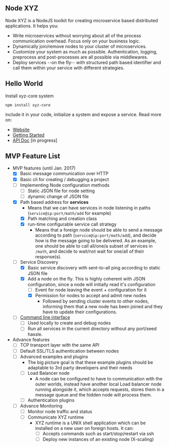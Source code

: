 
## Node XYZ

Node XYZ is a NodeJS toolkit for creating microservice based distributed applications. It helps you:

  - Write microservices without worrying about all of the process communication overhead. Focus only on your business logic.
  - Dynamically join/remove nodes to your cluster of microservices.
  - Customize your system as much as possible. Authentication, logging, preprocess and post-processes are all possible via middlewares.
  - Deploy services --on the fly-- with structured path based identifier and call them within your service with different strategies.

## Hello World

Install xyz-core system

    npm install xyz-core

include it in your code, initialize a system and expose a service. Read more on:

- [Website](https://node-xyz.github.io)
- [Getting Started](https://node-xyz.github.io/getting-started) 
- [API Doc](https://node-xyz.github.io/apidoc) [in progress] 


## MVP Feature List

- MVP features (until Jan. 2017)
  - [x] Basic message communication over HTTP 
  - [x] Basic cli for creating / debugging a project
  - [ ] Implementing Node configuration methods 
    - [ ] Static JSON file for node setting
    - [ ] dynamic change of JSON file
  - [x] Path based address for **services** 
    - Means that we can have services in node listening in paths (`service@ip:port/math/add` for example)
    - [x] Path matching and creation class
    - [x] run-time configurable service call strategy 
      - Means that a foreign node should be able to send a message according to path (`service@ip:port/math/add`), and decide how is the message going to be delivered. As an example, one should be able to call all/one/a subset of services in `/math`, and decide to wait/not wait for one/all of their response(s).
  - [ ] Service Discovery 
    - [x] Basic service discovery with sent-to-all ping according to static JSON file  
    - [x] Add a node on the fly. This is highly coherent with JSON configuration, since a node will initially read it's configuration
      - [ ] Event for node leaving the event + configuration for it
      - [x] Permission for nodes to accept and admit new nodes
        - Followed by sending cluster events to other nodes, informing them that a new node has been joined and they have to update their configurations.
     
  - [ ] [Command line interface](https://github.com/node-xyz/xyz-cli)
    - [ ] Used locally to create and debug nodes
    - [ ] Run all services in the current directory without any port/seed hassle.

- Advance features 
  - [ ] TCP transport layer with the same API
  - [ ] Default SSL/TLS authentication between nodes
  - [ ] Advanced examples and plugins 
    - The big picture goal is that these example plugins should be adaptable to 3rd party developers and their needs
    - [ ] Load Balancer node 
      - A node can be configured to have to communication with the outer worlds, instead have another local Load balancer node running alongside it, which accepts requests, stores them in a message queue and the hidden node will process them. 
    - [ ] Authentication plugins

  - [ ] Advance Monitoring
    - [ ] Monitor node traffic and status 
    - [ ] Communicate XYZ runtime 
      - XYZ runtime is a UNIX shell application which can be installed on a new user on foreign hosts. It can: 
        - [ ] Accepts commands such as start/stop/restart via ssh 
        - [ ] Deploy new instances of an existing node (X-scaling)   
